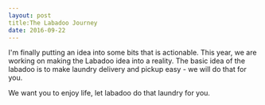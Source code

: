 ```yaml
---
layout: post
title:The Labadoo Journey
date: 2016-09-22
---
```


I'm finally putting an idea into some bits that is actionable. This year, we are working on making the Labadoo idea into a reality. 
The basic idea of the labadoo is to make laundry delivery and pickup easy - we will do that for you. 

We want you to enjoy life, let labadoo do that laundry for you. 


